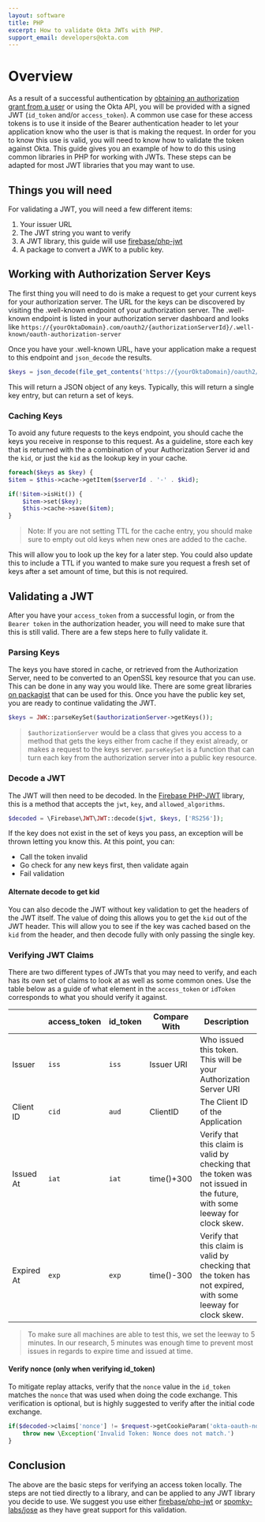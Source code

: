 ```yaml
---
layout: software
title: PHP
excerpt: How to validate Okta JWTs with PHP.
support_email: developers@okta.com
---
```


# Overview
As a result of a successful authentication by [obtaining an authorization grant from a user](/docs/api/resources/oauth2.html#obtain-an-authorization-grant-from-a-user) 
or using the Okta API, you will be provided with a signed JWT (`id_token` and/or `access_token`). A common use case for 
these access tokens is to use it inside of the Bearer authentication header to let your application know who the user
is that is making the request. In order for you to know this use is valid, you will need to know how to validate the
token against Okta. This guide gives you an example of how to do this using common libraries in PHP for working 
with JWTs. These steps can be adapted for most JWT libraries that you may want to use.
 
## Things you will need
For validating a JWT, you will need a few different items:

1. Your issuer URL
2. The JWT string you want to verify
3. A JWT library, this guide will use [firebase/php-jwt](https://packagist.org/packages/firebase/php-jwt)
4. A package to convert a JWK to a public key.

## Working with Authorization Server Keys
The first thing you will need to do is make a request to get your current keys for your authorization server. The URL for the keys can be discovered by visiting the .well-known endpoint of your authorization server. The .well-known 
endpoint is listed in your authorization server dashboard and looks like 
`https://{yourOktaDomain}.com/oauth2/{authorizationServerId}/.well-known/oauth-authorization-server`

Once you have your .well-known URL, have your application make a request to this endpoint and `json_decode` the results.

```php
$keys = json_decode(file_get_contents('https://{yourOktaDomain}/oauth2/{authorizationServerId}/v1/keys'));
```

This will return a JSON object of any keys. Typically, this will return a single key entry, but can return a set of keys. 

### Caching Keys
To avoid any future requests to the keys endpoint, you should cache the keys you receive in response to this 
request. As a guideline, store each key that is returned with the a combination of your Authorization Server id and the `kid`, or just the `kid` as the lookup key in your cache.

```php
foreach($keys as $key) {
$item = $this->cache->getItem($serverId . '-' . $kid);

if(!$item->isHit()) {
    $item->set($key);
    $this->cache->save($item);
} 
```

> Note: If you are not setting TTL for the cache entry, you should make sure to empty out old keys when new ones are added to the cache.

This will allow you to look up the key for a later step. You could also update this to include a TTL if you wanted to make sure you request a fresh set of keys after a set amount of time, but this is not required.

## Validating a JWT
After you have your `access_token` from a successful login, or from the `Bearer token` in the authorization header, you will need to make sure that this is still valid. There are a few steps here to fully validate it.

### Parsing Keys
The keys you have stored in cache, or retrieved from the Authorization Server, need to be converted to an OpenSSL key resource that you can use. This can be done in any way you would like. There are some great libraries [on packagist](https://packagist.org/search/?q=jwk) that can be used for this. Once you have the public key set, you are ready to continue validating the JWT.

```php
$keys = JWK::parseKeySet($authorizationServer->getKeys());
```

> `$authorizationServer` would be a class that gives you access to a method that gets the keys either from cache if they exist already, or makes a request to the keys server. `parseKeySet` is a function that can turn each key from the authorization server into a public key resource.

### Decode a JWT
The JWT will then need to be decoded. In the [Firebase PHP-JWT](https://packagist.org/packages/firebase/php-jwt) library, this is a method that accepts the `jwt`, `key`, and `allowed_algorithms`.

```php
$decoded = \Firebase\JWT\JWT::decode($jwt, $keys, ['RS256']);
```

If the key does not exist in the set of keys you pass, an exception will be thrown letting you know this. At this point, you can:
 - Call the token invalid
 - Go check for any new keys first, then validate again
 - Fail validation

#### Alternate decode to get kid
You can also decode the JWT without key validation to get the headers of the JWT itself. The value of doing this allows you to get the `kid` out of the JWT header. This will allow you to see if the key was cached based on the `kid` from the header, and then decode fully with only passing the single key.


 
### Verifying JWT Claims
There are two different types of JWTs that you may need to verify, and each has its own set of claims to look at as well as some common ones. Use the table below as a guide of what element in the `access_token` or `idToken` corresponds to what you should verify it against.

|            | access_token | id_token | Compare With | Description                                                                                                               |
|------------|--------------|----------|--------------|---------------------------------------------------------------------------------------------------------------------------|
| Issuer     | `iss`        | `iss`    | Issuer URI   | Who issued this token. This will be your Authorization Server URI                                                         |
| Client ID  | `cid`        | `aud`    | ClientID     | The Client ID of the Application                                                                                          |
| Issued At  | `iat`        | `iat`    | time()+300   | Verify that this claim is valid by checking that the token was not issued in the future, with some leeway for clock skew. |
| Expired At | `exp`        | `exp`    | time()-300   | Verify that this claim is valid by checking that the token has not expired, with some leeway for clock skew.              |

> To make sure all machines are able to test this, we set the leeway to 5 minutes. In our research, 5 minutes was 
enough time to prevent most issues in regards to expire time and issued at time.


#### Verify nonce (only when verifying id_token)
To mitigate replay attacks, verify that the `nonce` value in the `id_token` matches the `nonce` that was used when doing the code exchange. This verification is optional, but is highly suggested to verify after the initial code exchange.

```php
if($decoded->claims['nonce'] != $request->getCookieParam('okta-oauth-nonce')) {
    throw new \Exception('Invalid Token: Nonce does not match.')
}
```
 
## Conclusion
The above are the basic steps for verifying an access token locally. The steps are not tied directly to a library, and can be applied to any JWT library you decide to use. We suggest you use either [firebase/php-jwt](https://packagist.org/packages/firebase/php-jwt) or [spomky-labs/jose](https://packagist.org/packages/spomky-labs/jose) as they have great support for this validation.